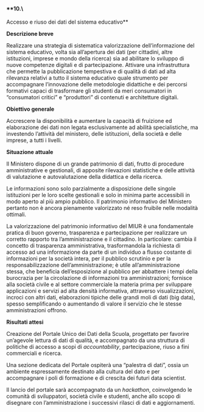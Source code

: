 #### **10.\
 Accesso e riuso dei dati del sistema educativo**

**Descrizione breve**

Realizzare una strategia di sistematica valorizzazione dell’informazione
del sistema educativo, volta sia all’apertura dei dati (per cittadini,
altre istituzioni, imprese e mondo della ricerca) sia ad abilitare lo
sviluppo di nuove competenze digitali e di partecipazione. Attivare una
infrastruttura che permette la pubblicazione tempestiva e di qualità di
dati ad alta rilevanza relativi a tutto il sistema educativo quale
strumento per accompagnare l’innovazione delle metodologie didattiche e
dei percorsi formativi capaci di trasformare gli studenti da meri
consumatori in “consumatori critici” e “produttori” di contenuti e
architetture digitali.

**Obiettivo generale**

Accrescere la disponibilità e aumentare la capacità di fruizione ed
elaborazione dei dati non legata esclusivamente ad abilità
specialistiche, ma investendo l’attività del ministero, delle
istituzioni, della società e delle imprese, a tutti i livelli.

**Situazione attuale**

Il Ministero dispone di un grande patrimonio di dati, frutto di
procedure amministrative e gestionali, di apposite rilevazioni
statistiche e delle attività di valutazione e autovalutazione della
didattica e della ricerca.

Le informazioni sono solo parzialmente a disposizione delle singole
istituzioni per le loro scelte gestionali e solo in minima parte
accessibili in modo aperto al più ampio pubblico. Il patrimonio
informativo del Ministero pertanto non è ancora pienamente valorizzato
né reso fruibile nelle modalità ottimali.

La valorizzazione del patrimonio informativo del MIUR è una fondamentale
pratica di buon governo, trasparenza e partecipazione per realizzare un
corretto rapporto tra l’amministrazione e il cittadino. In particolare:
cambia il concetto di trasparenza amministrativa, trasformandola la
richiesta di accesso ad una informazione da parte di un individuo a
flusso costante di informazioni per la società intera, per il pubblico
scrutinio e per la responsabilizzazione dell’amministrazione; è utile
all’amministrazione stessa, che beneficia dell’esposizione al pubblico
per abbattere i tempi della burocrazia per la circolazione di
informazioni tra amministrazioni; fornisce alla società civile e al
settore commerciale la materia prima per sviluppare applicazioni e
servizi ad alta densità informativa, attraverso visualizzazioni, incroci
con altri dati, elaborazioni tipiche delle grandi moli di dati (big
data), spesso semplificando o aumentando di valore il servizio che le
stesse amministrazioni offrono.

**Risultati attesi**

Creazione del Portale Unico dei Dati della Scuola, progettato per
favorire un’agevole lettura di dati di qualità, e accompagnato da una
struttura di politiche di accesso a scopi di *accountability*,
partecipazione, riuso a fini commerciali e ricerca.

Una sezione dedicata del Portale ospiterà una “palestra di dati”, ossia
un ambiente espressamente destinato alla cultura del dato e per
accompagnare i poli di formazione e di crescita dei futuri data
scientist.

Il lancio del portale sarà accompagnato da un *hackathon*, coinvolgendo
le comunità di sviluppatori, società civile e studenti, anche allo scopo
di disegnare con l’amministrazione i successivi rilasci di dati e
aggiornamenti.

